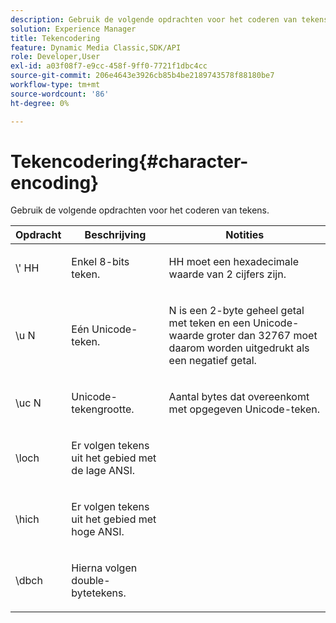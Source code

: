 ```yaml
---
description: Gebruik de volgende opdrachten voor het coderen van tekens.
solution: Experience Manager
title: Tekencodering
feature: Dynamic Media Classic,SDK/API
role: Developer,User
exl-id: a03f08f7-e9cc-458f-9ff0-7721f1dbc4cc
source-git-commit: 206e4643e3926cb85b4be2189743578f88180be7
workflow-type: tm+mt
source-wordcount: '86'
ht-degree: 0%

---
```


# Tekencodering{#character-encoding}

Gebruik de volgende opdrachten voor het coderen van tekens.

<table id="table_EB0C1B674BEA4A37964FB4BF559E0005"> 
 <thead> 
  <tr> 
   <th class="entry"> Opdracht </th> 
   <th class="entry"> Beschrijving </th> 
   <th class="entry"> Notities </th> 
  </tr> 
 </thead>
 <tbody> 
  <tr> 
   <td> <span class="codeph">\'<span class="varname"> HH</span></span> </td> 
   <td> <p>Enkel 8-bits teken. </p> </td> 
   <td> <p><span class="varname"> HH</span> moet een hexadecimale waarde van 2 cijfers zijn. </p> </td> 
  </tr> 
  <tr> 
   <td> <span class="codeph">\u<span class="varname"> N</span></span> </td> 
   <td> <p>Eén Unicode-teken. </p> </td> 
   <td> <p><span class="varname"> N</span> is een 2-byte geheel getal met teken en een Unicode-waarde groter dan 32767 moet daarom worden uitgedrukt als een negatief getal. </p> </td> 
  </tr> 
  <tr> 
   <td> <span class="codeph">\uc<span class="varname"> N</span></span> </td> 
   <td> <p>Unicode-tekengrootte. </p> </td> 
   <td> <p>Aantal bytes dat overeenkomt met opgegeven Unicode-teken. </p> </td> 
  </tr> 
  <tr> 
   <td> <span class="codeph"> \loch </span> </td> 
   <td> <p>Er volgen tekens uit het gebied met de lage ANSI. </p> </td> 
   <td> <p> </p> </td> 
  </tr> 
  <tr> 
   <td> <span class="codeph"> \hich </span> </td> 
   <td> <p>Er volgen tekens uit het gebied met hoge ANSI. </p> </td> 
   <td> <p> </p> </td> 
  </tr> 
  <tr> 
   <td> <span class="codeph"> \dbch </span> </td> 
   <td> <p>Hierna volgen double-bytetekens. </p> </td> 
   <td> <p> </p> </td> 
  </tr> 
 </tbody> 
</table>
